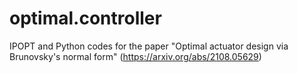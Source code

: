 # optimal.controller

IPOPT and Python codes for the paper "Optimal actuator design via Brunovsky's normal form" (https://arxiv.org/abs/2108.05629)
